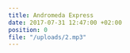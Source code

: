 ```yaml
---
title: Andromeda Express
date: 2017-07-31 12:47:00 +02:00
position: 0
file: "/uploads/2.mp3"
---
```


